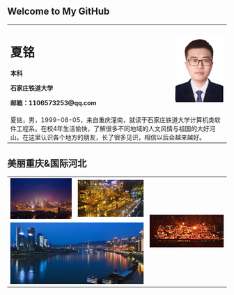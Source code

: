 ## Welcome to My GitHub

<table border="0" align="center">
  <tr>
    <td width="75%">
      <h1>夏铭</h1>
      <p><b>本科</b></p>
      <p><b>石家庄铁道大学</b></p>
      <p><b>邮箱：1106573253@qq.com</b></p>
    </td>
    <td width="25%">
      <img src="xm1_120.png" width="100%">
    </td>
  </tr>
  
  <tr>
    <td colspan=2>
    夏铭，男，1999-08-05，来自重庆潼南，就读于石家庄铁道大学计算机类软件工程系。在校4年生活愉快，了解很多不同地域的人文风情与祖国的大好河山。在这里认识各个地方的朋友，长了很多见识，相信以后会越来越好。
    </td>
   </tr>
</table>



## 美丽重庆&国际河北
<table align="center" border="0">
  <tr>
    <td>
      <img src="images/南山一棵树1.jpg" width="100%" height="100%">
    </td>
    <td>
      <img src="images/洪崖洞2.jpg" width="100%" height="100%">
    </td>
    <td rowspan="2">
      <img src="images/洪崖洞.jpg" width="100%" height="100%">
    </td>
  </tr>
  <tr>
    <td colspan="2">
       <img src="images/jlj1.jpg" width="100%" height="100%">
    </td>
  </tr>
</table>

## 

## 

## 


